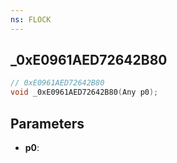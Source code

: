 ```yaml
---
ns: FLOCK
---
```

## _0xE0961AED72642B80

```c
// 0xE0961AED72642B80
void _0xE0961AED72642B80(Any p0);
```

## Parameters
* **p0**:
